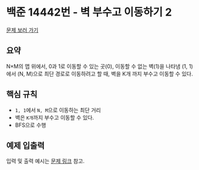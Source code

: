 # 백준 14442번 - 벽 부수고 이동하기 2

[문제 보러 가기](https://www.acmicpc.net/problem/14442)

## 요약

N×M의 맵 위에서, 0과 1로 이동할 수 있는 곳(0), 이동할 수 없는 벽(1)을 나타냄
(1, 1)에서 (N, M)으로 최단 경로로 이동하려고 할 때, 벽을 K개 까지 부수고 이동할 수 있다.

## 핵심 규칙

- `1, 1`에서 `N, M`으로 이동하는 최단 거리
- 벽은 `K개`까지 부수고 이동할 수 있다.
- BFS으로 수행

## 예제 입출력

입력 및 출력 예시는 [문제 링크](https://www.acmicpc.net/problem/14442) 참고.

